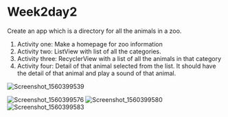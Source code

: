 # Week2day2

Create an app which is a directory for all the animals in a zoo.
1. Activity one: Make a homepage for zoo information
2. Activity two: ListView with list of all the categories.
3. Activity three: RecyclerView with a list of all the animals in that category
4. Activity four: Detail of that animal selected from the list. It should have the detail of that animal and play a sound of that animal.

![Screenshot_1560399539](https://user-images.githubusercontent.com/51377425/59403583-2dc1b080-8d71-11e9-9dd4-4dbc9daa23f7.png)

![Screenshot_1560399576](https://user-images.githubusercontent.com/51377425/59403580-28fcfc80-8d71-11e9-87c2-4c5d836d212e.png)
![Screenshot_1560399580](https://user-images.githubusercontent.com/51377425/59403577-269aa280-8d71-11e9-9cb4-a094ed08e10b.png)
![Screenshot_1560399583](https://user-images.githubusercontent.com/51377425/59403566-1edafe00-8d71-11e9-8432-293f7b18b7c8.png)
